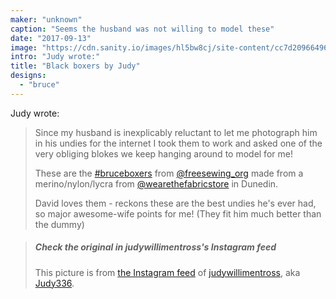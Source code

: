 ```yaml
---
maker: "unknown"
caption: "Seems the husband was not willing to model these"
date: "2017-09-13"
image: "https://cdn.sanity.io/images/hl5bw8cj/site-content/cc7d2096649640ce7638cb6ba4c81815bd8fef29-720x890.jpg"
intro: "Judy wrote:"
title: "Black boxers by Judy"
designs:
  - "bruce"
---
```


Judy wrote:

> Since my husband is inexplicably reluctant to let me photograph him in his undies for the internet I took them to work and asked one of the very obliging blokes we keep hanging around to model for me! 
> 
> These are the [#bruceboxers](https://www.instagram.com/explore/tags/bruceboxers/) from [@freesewing_org](https://www.instagram.com/freesewing_org/) made from a merino/nylon/lycra from [@wearethefabricstore](https://www.instagram.com/wearethefabricstore/) in Dunedin. 
> 
> David loves them - reckons these are the best undies he's ever had, so major awesome-wife points for me! (They fit him much better than the dummy)

> ##### Check the original in judywillimentross's Instagram feed
> 
> This picture is from [the Instagram feed](https://www.instagram.com/p/BZAT_btB_dq/) of [judywillimentross](https://www.instagram.com/judywillimentross/), aka [Judy336](/users/qdzpx).

